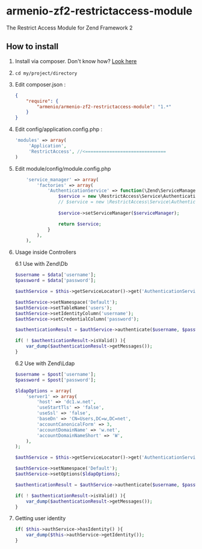 # armenio-zf2-restrictaccess-module
The Restrict Access Module for Zend Framework 2

## How to install


1. Install via composer. Don't know how? [Look here](http://getcomposer.org/doc/00-intro.md#introduction)

2. `cd my/project/directory`

3. Edit composer.json :

	```json
	{
		"require": {
			"armenio/armenio-zf2-restrictaccess-module": "1.*"
		}
	}
	```

4. Edit config/application.config.php :

	```php
	'modules' => array(
		 'Application',
		 'RestrictAccess', //<==============================
	)
	```

5. Edit module/config/module.config.php

	```php
		'service_manager' => array(
	        'factories' => array(
	            'AuthenticationService' => function(\Zend\ServiceManager\ServiceManager $serviceManager) {
	                $service = new \RestrictAccess\Service\Authentication\DbTableService();
	                // $service = new \RestrictAccess\Service\Authentication\LdapService();
	                
	                $service->setServiceManager($serviceManager);

	                return $service;
	            }
	        ),
	    ),
	```

6. Usage inside Controllers

	6.1 Use with Zend\Db

	```php
	$username = $data['username'];
	$password = $data['password'];

	$authService = $this->getServiceLocator()->get('AuthenticationService');

	$authService->setNamespace('Default');
	$authService->setTableName('users');
	$authService->setIdentityColumn('username');
	$authService->setCredentialColumn('password');

	$authenticationResult = $authService->authenticate($username, $password);

	if( ! $authenticationResult->isValid() ){
		var_dump($authenticationResult->getMessages());
	}
	```

	6.2 Use with Zend\Ldap

	```php
	$username = $post['username'];
	$password = $post['password'];

	$ldapOptions = array(
		'server1' => array(
			'host' => 'dc1.w.net',
			'useStartTls' => 'false',
			'useSsl' => 'false',
			'baseDn' => 'CN=Users,DC=w,DC=net',
			'accountCanonicalForm' => 3,
			'accountDomainName' => 'w.net',
			'accountDomainNameShort' => 'W',
		),
	);

	$authService = $this->getServiceLocator()->get('AuthenticationService');

	$authService->setNamespace('Default');
	$authService->setOptions($ldapOptions);

	$authenticationResult = $authService->authenticate($username, $password);

	if( ! $authenticationResult->isValid() ){
		var_dump($authenticationResult->getMessages());
	}
	```

7. Getting user identity

	```php
	if( $this->authService->hasIdentity() ){
		var_dump($this->authService->getIdentity());
	}
	```